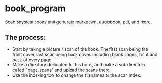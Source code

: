 # book_program
Scan physical books and generate markdown, audiobook, pdf, and more.

## The process:
- Start by taking a picture / scan of the book. The first scan being the front cover, last scan being back cover. Including blank pages, front and back of every page.
- Make a directory dedicated to this book, and make a sub directory called "page_scans" and upload the scans there.
- Use the indexing tool to change the filenames to the scan index.
